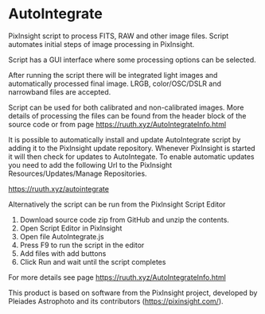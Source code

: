 # AutoIntegrate

PixInsight script to process FITS, RAW and other image files. Script automates initial steps of image 
processing in PixInsight.

Script has a GUI interface where some processing options can be selected.

After running the script there will be integrated light images and automatically processed 
final image. LRGB, color/OSC/DSLR and narrowband files are accepted.

Script can be used for both calibrated and non-calibrated images. More details 
of processing the files can be found from the header block of the source code or from 
page https://ruuth.xyz/AutoIntegrateInfo.html

It is possible to automatically install and update AutoIntegrate script by adding it to 
the PixInsight update repository. Whenever PixInsight is started it will then check for 
updates to AutoIntegate. To enable automatic updates you need to add the following Url 
to the PixInsight Resources/Updates/Manage Repositories.

https://ruuth.xyz/autointegrate

Alternatively the script can be run from the PixInsight Script Editor

1. Download source code zip from GitHub and unzip the contents.
2. Open Script Editor in PixInsight
3. Open file AutoIntegrate.js
4. Press F9 to run the script in the editor
5. Add files with add buttons
6. Click Run and wait until the script completes

For more details see page https://ruuth.xyz/AutoIntegrateInfo.html

This product is based on software from the PixInsight project, developed by Pleiades Astrophoto and its contributors (https://pixinsight.com/).
